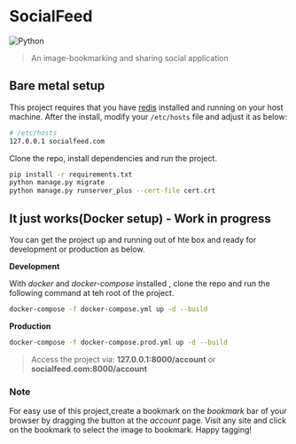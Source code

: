 # SocialFeed

![Python](https://img.shields.io/badge/Python-3.10-green?style=flat)

> An image-bookmarking and sharing social application


## Bare metal setup

This project requires that you have [redis](https://redis.io/) installed and running on your host machine.
After the install, modify your `/etc/hosts` file and adjust it as below:

```bash
# /etc/hosts
127.0.0.1 socialfeed.com
```

Clone the repo, install dependencies and run the project.
```bash
pip install -r requirements.txt
python manage.py migrate
python manage.py runserver_plus --cert-file cert.crt
```

## It just works(Docker setup) - Work in progress

You can get the project up and running out of hte box and ready for development or production as below.

**Development**

With *docker* and *docker-compose* installed , clone the repo and run the following command at teh root of the project.
```bash
docker-compose -f docker-compose.yml up -d --build

```

**Production**

```bash
docker-compose -f docker-compose.prod.yml up -d --build

```

> Access the project via: **127.0.0.1:8000/account** or **socialfeed.com:8000/account**


### Note
For easy use of this project,create a bookmark on the *bookmark* bar of your browser by dragging the button at the *account* page.
Visit any site and click on the bookmark to select the image to bookmark. Happy tagging!